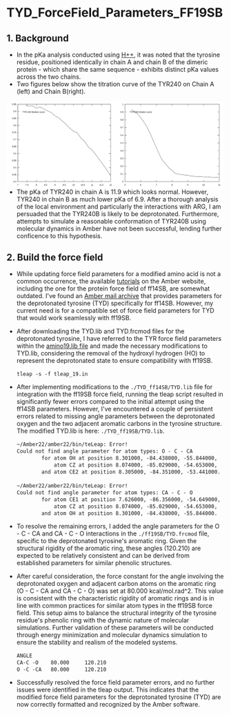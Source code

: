 # TYD_ForceField_Parameters_FF19SB
## 1. Background
* In the pKa analysis conducted using [H++](http://newbiophysics.cs.vt.edu/H++/index.php), it was noted that the tyrosine residue, positioned identically in chain A and chain B of the dimeric protein - which share the same sequence - exhibits distinct pKa values across the two chains.
* Two figures below show the titration curve of the TYR240 on Chain A (left) and Chain B(right).

<p align="left">
  <img align="left" src="./img/TYR_A_pKa.svg" alt="pKa=11.7" width="50%" class="center">
</p>

<p align="right">
  <img align="right" src="./img/TYR_B_pKa.svg" alt="pKa=6.9" width="50%" class="center">
</p>

* The pKa of TYR240 in chain A is 11.9 which looks normal. However, TYR240 in chain B as much lower pKa of 6.9. After a thorough analysis of the local environment and particularly the interactions with ARG, I am persuaded that the TYR240B is likely to be deprotonated. Furthermore, attempts to simulate a reasonable conformation of TYR240B using molecular dynamics in Amber have not been successful, lending further conficence to this hypothesis.

## 2. Build the force field
* While updating force field parameters for a modified amino acid is not a common occurrence, the available [tutorials](https://ambermd.org/tutorials/basic/tutorial5/index.php) on the Amber website, including the one for the protein force field of ff14SB, are somewhat outdated. I've found an [Amber mail archive](http://archive.ambermd.org/202203/0174.html) that provides parameters for the deprotonated tyrosine (TYD) specifically for ff14SB. However, my current need is for a compatible set of force field parameters for TYD that would work seamlessly with ff19SB.
* After downloading the TYD.lib and TYD.frcmod files for the deprotonated tyrosine, I have referred to the TYR force field parameters within the [amino19.lib file](https://github.com/csimmerling/ff19SB_201907/tree/master/forcefield_files) and made the necessary modifications to TYD.lib, considering the removal of the hydroxyl hydrogen (HO) to represent the deprotonated state to ensure compatibility with ff19SB. 

    ``````
    tleap -s -f tleap_19.in
    ``````

* After implementing modifications to the `./TYD_ff14SB/TYD.lib` file for integration with the ff19SB force field, running the tleap script resulted in significantly fewer errors compared to the initial attempt using the ff14SB parameters. However, I've encountered a couple of persistent errors related to missing angle parameters between the deprotonated oxygen and the two adjacent aromatic carbons in the tyrosine structure. The modified TYD.lib is here: `./TYD_ff19SB/TYD.lib`.

    ```
    ~/Amber22/amber22/bin/teLeap: Error!
    Could not find angle parameter for atom types: O - C - CA
            for atom OH at position 8.301000, -84.438000, -55.844000,
                atom CZ at position 8.074000, -85.029000, -54.653000,
            and atom CE2 at position 8.305000, -84.351000, -53.441000.

    ~/Amber22/amber22/bin/teLeap: Error!
    Could not find angle parameter for atom types: CA - C - O
            for atom CE1 at position 7.626000, -86.356000, -54.649000,
                atom CZ at position 8.074000, -85.029000, -54.653000,
            and atom OH at position 8.301000, -84.438000, -55.844000.
    ```
* To resolve the remaining errors, I added the angle parameters for the O - C - CA and CA - C - O interactions in the `./ff19SB/TYD.frcmod` file, specific to the deprotonated tyrosine's aromatic ring. Given the structural rigidity of the aromatic ring, these angles (120.210) are expected to be relatively consistent and can be derived from established parameters for similar phenolic structures. 
* After careful consideration, the force constant for the angle involving the deprotonated oxygen and adjacent carbon atoms on the aromatic ring (O - C - CA and CA - C - O) was set at 80.000 kcal/mol.rad^2. This value is consistent with the characteristic rigidity of aromatic rings and is in line with common practices for similar atom types in the ff19SB force field. This setup aims to balance the structural integrity of the tyrosine residue's phenolic ring with the dynamic nature of molecular simulations. Further validation of these parameters will be conducted through energy minimization and molecular dynamics simulation to ensure the stability and realism of the modeled systems. 

    ```
    ANGLE
    CA-C -O    80.000     120.210   
    O -C -CA   80.000     120.210
    ```
* Successfully resolved the force field parameter errors, and no further issues were identified in the tleap output. This indicates that the modified force field parameters for the deprotonated tyrosine (TYD) are now correctly formatted and recognized by the Amber software.